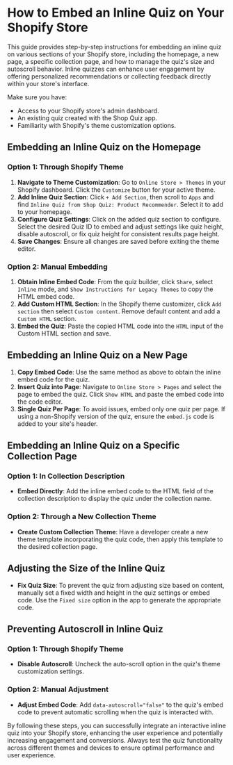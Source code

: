 # How to Embed an Inline Quiz on Your Shopify Store

This guide provides step-by-step instructions for embedding an inline quiz on various sections of your Shopify store, including the homepage, a new page, a specific collection page, and how to manage the quiz's size and autoscroll behavior. Inline quizzes can enhance user engagement by offering personalized recommendations or collecting feedback directly within your store's interface.

Make sure you have:

- Access to your Shopify store's admin dashboard.
- An existing quiz created with the Shop Quiz app.
- Familiarity with Shopify's theme customization options.

## Embedding an Inline Quiz on the Homepage

### Option 1: Through Shopify Theme

1. **Navigate to Theme Customization**: Go to `Online Store > Themes` in your Shopify dashboard. Click the `Customize` button for your active theme.
2. **Add Inline Quiz Section**: Click `+ Add Section`, then scroll to `Apps` and find `Inline Quiz from Shop Quiz: Product Recommender`. Select it to add to your homepage.
3. **Configure Quiz Settings**: Click on the added quiz section to configure. Select the desired Quiz ID to embed and adjust settings like quiz height, disable autoscroll, or fix quiz height for consistent results page height.
4. **Save Changes**: Ensure all changes are saved before exiting the theme editor.

### Option 2: Manual Embedding

1. **Obtain Inline Embed Code**: From the quiz builder, click `Share`, select `Inline` mode, and `Show Instructions for Legacy Themes` to copy the HTML embed code.
2. **Add Custom HTML Section**: In the Shopify theme customizer, click `Add section` then select `Custom content`. Remove default content and add a `Custom HTML` section.
3. **Embed the Quiz**: Paste the copied HTML code into the `HTML` input of the Custom HTML section and save.

## Embedding an Inline Quiz on a New Page

1. **Copy Embed Code**: Use the same method as above to obtain the inline embed code for the quiz.
2. **Insert Quiz into Page**: Navigate to `Online Store > Pages` and select the page to embed the quiz. Click `Show HTML` and paste the embed code into the code editor.
3. **Single Quiz Per Page**: To avoid issues, embed only one quiz per page. If using a non-Shopify version of the quiz, ensure the `embed.js` code is added to your site's header.

## Embedding an Inline Quiz on a Specific Collection Page

### Option 1: In Collection Description

- **Embed Directly**: Add the inline embed code to the HTML field of the collection description to display the quiz under the collection name.

### Option 2: Through a New Collection Theme

- **Create Custom Collection Theme**: Have a developer create a new theme template incorporating the quiz code, then apply this template to the desired collection page.

## Adjusting the Size of the Inline Quiz

- **Fix Quiz Size**: To prevent the quiz from adjusting size based on content, manually set a fixed width and height in the quiz settings or embed code. Use the `Fixed size` option in the app to generate the appropriate code.

## Preventing Autoscroll in Inline Quiz

### Option 1: Through Shopify Theme

- **Disable Autoscroll**: Uncheck the auto-scroll option in the quiz's theme customization settings.

### Option 2: Manual Adjustment

- **Adjust Embed Code**: Add `data-autoscroll="false"` to the quiz's embed code to prevent automatic scrolling when the quiz is interacted with.

By following these steps, you can successfully integrate an interactive inline quiz into your Shopify store, enhancing the user experience and potentially increasing engagement and conversions. Always test the quiz functionality across different themes and devices to ensure optimal performance and user experience.
